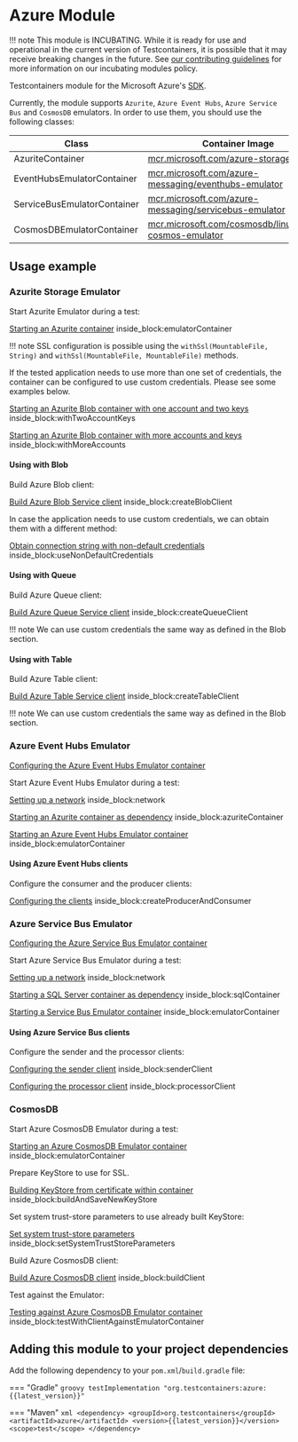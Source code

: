 # Azure Module

!!! note
This module is INCUBATING. While it is ready for use and operational in the current version of Testcontainers, it is possible that it may receive breaking changes in the future. See [our contributing guidelines](/contributing/#incubating-modules) for more information on our incubating modules policy.

Testcontainers module for the Microsoft Azure's [SDK](https://github.com/Azure/azure-sdk-for-java).

Currently, the module supports `Azurite`, `Azure Event Hubs`, `Azure Service Bus` and `CosmosDB` emulators. In order to use them, you should use the following classes:

Class | Container Image
-|-
AzuriteContainer | [mcr.microsoft.com/azure-storage/azurite](https://github.com/microsoft/containerregistry)
EventHubsEmulatorContainer | [mcr.microsoft.com/azure-messaging/eventhubs-emulator](https://github.com/microsoft/containerregistry)
ServiceBusEmulatorContainer | [mcr.microsoft.com/azure-messaging/servicebus-emulator](https://github.com/microsoft/containerregistry)
CosmosDBEmulatorContainer | [mcr.microsoft.com/cosmosdb/linux/azure-cosmos-emulator](https://github.com/microsoft/containerregistry)

## Usage example

### Azurite Storage Emulator

Start Azurite Emulator during a test:

<!--codeinclude-->
[Starting an Azurite container](../../modules/azure/src/test/java/org/testcontainers/azure/AzuriteContainerTest.java) inside_block:emulatorContainer
<!--/codeinclude-->

!!! note
    SSL configuration is possible using the `withSsl(MountableFile, String)` and  `withSsl(MountableFile, MountableFile)` methods.

If the tested application needs to use more than one set of credentials, the container can be configured to use custom credentials.
Please see some examples below.

<!--codeinclude-->
[Starting an Azurite Blob container with one account and two keys](../../modules/azure/src/test/java/org/testcontainers/azure/AzuriteContainerTest.java) inside_block:withTwoAccountKeys
<!--/codeinclude-->

<!--codeinclude-->
[Starting an Azurite Blob container with more accounts and keys](../../modules/azure/src/test/java/org/testcontainers/azure/AzuriteContainerTest.java) inside_block:withMoreAccounts
<!--/codeinclude-->

#### Using with Blob

Build Azure Blob client:

<!--codeinclude-->
[Build Azure Blob Service client](../../modules/azure/src/test/java/org/testcontainers/azure/AzuriteContainerTest.java) inside_block:createBlobClient
<!--/codeinclude-->

In case the application needs to use custom credentials, we can obtain them with a different method:

<!--codeinclude-->
[Obtain connection string with non-default credentials](../../modules/azure/src/test/java/org/testcontainers/azure/AzuriteContainerTest.java) inside_block:useNonDefaultCredentials
<!--/codeinclude-->

#### Using with Queue

Build Azure Queue client:

<!--codeinclude-->
[Build Azure Queue Service client](../../modules/azure/src/test/java/org/testcontainers/azure/AzuriteContainerTest.java) inside_block:createQueueClient
<!--/codeinclude-->

!!! note
    We can use custom credentials the same way as defined in the Blob section.

#### Using with Table

Build Azure Table client:

<!--codeinclude-->
[Build Azure Table Service client](../../modules/azure/src/test/java/org/testcontainers/azure/AzuriteContainerTest.java) inside_block:createTableClient
<!--/codeinclude-->

!!! note
    We can use custom credentials the same way as defined in the Blob section.

### Azure Event Hubs Emulator

<!--codeinclude-->
[Configuring the Azure Event Hubs Emulator container](../../modules/azure/src/test/resources/eventhubs_config.json)
<!--/codeinclude-->

Start Azure Event Hubs Emulator during a test:

<!--codeinclude-->
[Setting up a network](../../modules/azure/src/test/java/org/testcontainers/azure/EventHubsEmulatorContainerTest.java) inside_block:network
<!--/codeinclude-->

<!--codeinclude-->
[Starting an Azurite container as dependency](../../modules/azure/src/test/java/org/testcontainers/azure/EventHubsEmulatorContainerTest.java) inside_block:azuriteContainer
<!--/codeinclude-->

<!--codeinclude-->
[Starting an Azure Event Hubs Emulator container](../../modules/azure/src/test/java/org/testcontainers/azure/EventHubsEmulatorContainerTest.java) inside_block:emulatorContainer
<!--/codeinclude-->

#### Using Azure Event Hubs clients

Configure the consumer and the producer clients:

<!--codeinclude-->
[Configuring the clients](../../modules/azure/src/test/java/org/testcontainers/azure/EventHubsEmulatorContainerTest.java) inside_block:createProducerAndConsumer
<!--/codeinclude-->

### Azure Service Bus Emulator

<!--codeinclude-->
[Configuring the Azure Service Bus Emulator container](../../modules/azure/src/test/resources/service-bus-config.json)
<!--/codeinclude-->

Start Azure Service Bus Emulator during a test:

<!--codeinclude-->
[Setting up a network](../../modules/azure/src/test/java/org/testcontainers/azure/ServiceBusEmulatorContainerTest.java) inside_block:network
<!--/codeinclude-->

<!--codeinclude-->
[Starting a SQL Server container as dependency](../../modules/azure/src/test/java/org/testcontainers/azure/ServiceBusEmulatorContainerTest.java) inside_block:sqlContainer
<!--/codeinclude-->

<!--codeinclude-->
[Starting a Service Bus Emulator container](../../modules/azure/src/test/java/org/testcontainers/azure/ServiceBusEmulatorContainerTest.java) inside_block:emulatorContainer
<!--/codeinclude-->

#### Using Azure Service Bus clients

Configure the sender and the processor clients:

<!--codeinclude-->
[Configuring the sender client](../../modules/azure/src/test/java/org/testcontainers/azure/ServiceBusEmulatorContainerTest.java) inside_block:senderClient
<!--/codeinclude-->

<!--codeinclude-->
[Configuring the processor client](../../modules/azure/src/test/java/org/testcontainers/azure/ServiceBusEmulatorContainerTest.java) inside_block:processorClient
<!--/codeinclude-->

### CosmosDB

Start Azure CosmosDB Emulator during a test:

<!--codeinclude-->
[Starting an Azure CosmosDB Emulator container](../../modules/azure/src/test/java/org/testcontainers/containers/CosmosDBEmulatorContainerTest.java) inside_block:emulatorContainer
<!--/codeinclude-->

Prepare KeyStore to use for SSL.

<!--codeinclude-->
[Building KeyStore from certificate within container](../../modules/azure/src/test/java/org/testcontainers/containers/CosmosDBEmulatorContainerTest.java) inside_block:buildAndSaveNewKeyStore
<!--/codeinclude-->

Set system trust-store parameters to use already built KeyStore:

<!--codeinclude-->
[Set system trust-store parameters](../../modules/azure/src/test/java/org/testcontainers/containers/CosmosDBEmulatorContainerTest.java) inside_block:setSystemTrustStoreParameters
<!--/codeinclude-->

Build Azure CosmosDB client:

<!--codeinclude-->
[Build Azure CosmosDB client](../../modules/azure/src/test/java/org/testcontainers/containers/CosmosDBEmulatorContainerTest.java) inside_block:buildClient
<!--/codeinclude-->

Test against the Emulator:

<!--codeinclude-->
[Testing against Azure CosmosDB Emulator container](../../modules/azure/src/test/java/org/testcontainers/containers/CosmosDBEmulatorContainerTest.java) inside_block:testWithClientAgainstEmulatorContainer
<!--/codeinclude-->

## Adding this module to your project dependencies

Add the following dependency to your `pom.xml`/`build.gradle` file:

=== "Gradle"
    ```groovy
    testImplementation "org.testcontainers:azure:{{latest_version}}"
    ```

=== "Maven"
    ```xml
    <dependency>
        <groupId>org.testcontainers</groupId>
        <artifactId>azure</artifactId>
        <version>{{latest_version}}</version>
        <scope>test</scope>
    </dependency>
    ```

